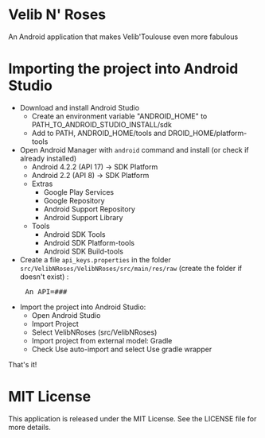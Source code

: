 # Velib N' Roses
An Android application that makes Velib'Toulouse even more fabulous

# Importing the project into Android Studio

* Download and install Android Studio
	* Create an environment variable "ANDROID_HOME" to PATH_TO_ANDROID_STUDIO_INSTALL/sdk
	* Add to PATH, ANDROID_HOME/tools and DROID_HOME/platform-tools
* Open Android Manager with <code>android</code> command and install (or check if already installed)
	* Android 4.2.2 (API 17) -> SDK Platform
	* Android 2.2 (API 8) -> SDK Platform
	* Extras
		* Google Play Services
		* Google Repository
		* Android Support Repository
		* Android Support Library
	* Tools
		* Android SDK Tools
		* Android SDK Platform-tools
		* Android SDK Build-tools
* Create a file `api_keys.properties` in the folder `src/VelibNRoses/VelibNRoses/src/main/res/raw` (create the folder if doesn't exist) :

<pre>
	An_API=###
</pre>

* Import the project into Android Studio:
	* Open Android Studio
	* Import Project
	* Select VelibNRoses (src/VelibNRoses)
	* Import project from external model: Gradle
	* Check Use auto-import and select Use gradle wrapper

That's it!

# MIT License
This application is released under the MIT License. See the LICENSE file for more details.
